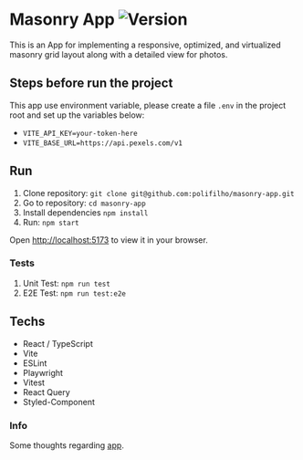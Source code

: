 # Masonry App  ![Version](https://img.shields.io/badge/version-1.0.0-brightgreen)

This is an App for implementing a responsive, optimized, and virtualized masonry grid layout along with a detailed view for photos.

## Steps before run the project
This app use environment variable, please create a file `.env` in the project root and set up the variables below:

- `VITE_API_KEY=your-token-here`
- `VITE_BASE_URL=https://api.pexels.com/v1`

## Run

1. Clone repository: ```git clone git@github.com:polifilho/masonry-app.git```
2. Go to repository: ```cd masonry-app```
3. Install dependencies ```npm install```
2. Run: ```npm start```

Open [http://localhost:5173](http://localhost:5173) to view it in your browser.

### Tests

1. Unit Test: ```npm run test```
2. E2E Test: ```npm run test:e2e```

## Techs
- React / TypeScript
- Vite
- ESLint
- Playwright
- Vitest
- React Query
- Styled-Component

### Info

Some thoughts regarding [app](Considerations.md).
